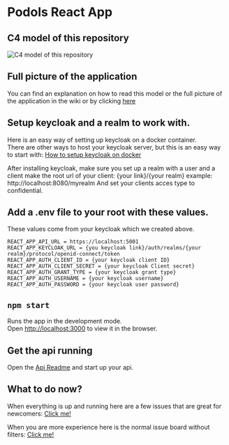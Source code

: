 # Podols React App

## C4 model of this repository

![C4 model of this repository](https://i.imgur.com/mTl57eS.png)

## Full picture of the application

You can find an explanation on how to read this model or the full picture of the application in the wiki or by clicking [here](https://github.com/StanEngels/PodolsPresetApi/wiki/How-does-the-application-work%3F)

## Setup keycloak and a realm to work with.

Here is an easy way of setting up keycloak on a docker container.\
There are other ways to host your keycloak server, but this is an easy way to start with:
[How to setup keycloak on docker](https://www.keycloak.org/getting-started/getting-started-docker)

After installing keycloak, make sure you set up a realm with a user and a client
make the root url of your client: {your link}/{your realm}
example: http://localhost:8080/myrealm
And set your clients acces type to confidential.

## Add a .env file to your root with these values.

These values come from your keycloak which we created above.

`REACT_APP_API_URL = https://localhost:5001`\
`REACT_APP_KEYCLOAK_URL = {you keycloak link}/auth/realms/{your realm}/protocol/openid-connect/token`\
`REACT_APP_AUTH_CLIENT_ID = {your keycloak client ID}`\
`REACT_APP_AUTH_CLIENT_SECRET = {your keycloak Client secret}`\
`REACT_APP_AUTH_GRANT_TYPE = {your keycloak grant type}`\
`REACT_APP_AUTH_USERNAME = {your keycloak username}`\
`REACT_APP_AUTH_PASSWORD = {your keycloak user password}`

## `npm start`

Runs the app in the development mode.\
Open [http://localhost:3000](http://localhost:3000) to view it in the browser.

## Get the api running
Open the [Api Readme](https://github.com/StanEngels/PodolsPresetApi/blob/main/README.md) and start up your api.

## What to do now?

When everything is up and running here are a few issues that are great for newcomers: [Click me!](https://github.com/StanEngels/PodolsReactApp/issues?q=is%3Aopen+is%3Aissue+label%3A%22good+first+issue%22)

When you are more experience here is the normal issue board without filters: [Click me!](https://github.com/StanEngels/PodolsReactApp/issues)

